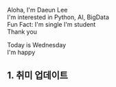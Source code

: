 Aloha, I'm Daeun Lee  
I'm interested in Python, AI, BigData  
Fun Fact: I'm single 
I'm student  
Thank you  

Today is Wednesday  
I'm happy  

## 1. 취미 업데이트